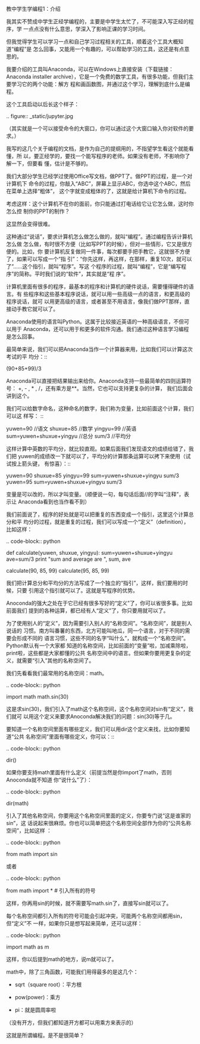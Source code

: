     
教中学生学编程1：介绍

我其实不赞成中学生正经学编程的，主要是中学生太忙了，不可能深入写正经的程序，学
一点点没有什么意思，学深入了影响正课的学习时间。

但我觉得学生可以学习一点和自己学习过程相关的工具，顺着这个工具大概知道“编程”是
怎么回事，又能用一个有趣的，可以帮助学习的工具，这还是有点意思的。

我要介绍的工具叫Anaconda，可以在Windows上直接安装（下载链接：Anaconda installer
archive），它是一个免费的数学工具，有很多功能，但我们主要学习它的两个功能：解方
程和画函数图，并通过这个学习，理解到底什么是编程。

这个工具启动以后长这个样子：

  .. figure:: _static/jupyter.jpg

（其实就是一个可以接受命令的大窗口，你可以通过这个大窗口输入你对软件的要求。）

我写的这几个关于编程的文档，是作为自己的提纲用的，不指望学生看这个就能看懂，所
以，要正经学的，要找一个能写程序的老师。如果没有老师，不影响你了解一下，但要看
懂，估计是不够的。

我们大部分学生已经学过使用Office写文档，做PPT了。做PPT的过程，是一个对计算机下
命令的过程，你敲入“ABC”，屏幕上显示ABC，你选中这个ABC，然后在菜单上选择“粗体”，
这个字就变成粗体的了，这就是给计算机下命令的过程。

考虑这样：这个计算机不在你的面前，你只能通过打电话给它让它怎么做，这时你怎么控
制你的PPT的制作？

这显然会变得很难。

这种通过“说话”，要求计算机怎么做怎么做的，就叫“编程”。通过编程告诉计算机怎么做
怎么做，有时很不方便（比如写PPT的时候），但对一些情形，它又是很方便的。比如，你
要计算机反复做同一件事，每次都要手把手教它，这就很不方便了，如果可以写成一个“指
引”：“你先这样，再这样，在那样，重复10次，就可以了”……这个指引，就叫“程序”。写这
个程序的过程，就叫“编程”，它是“编写程序”的简称。平时我们说的“软件”，其实就是“程
序”。

计算机里面有很多的程序，最基本的程序和计算机的硬件说话，需要懂得硬件的语言。有
些程序和这些基本程序说话，就可以用一些高级一点的语言，和更高级的程序说话，就可
以用更高级的语言，或者甚至不用语言，像我们做PPT那样，直接动手教它就可以了。

Anaconda使用的语言叫Python。这属于比较接近英语的一种高级语言，不但可以用于
Anaconda，还可以用于和更多的软件沟通。我们通过这种语言学习编程是怎么回事。

最简单来说，我们可以把Anaconda当作一个计算器来用，比如我们可以计算这次考试的平
均分：::

  (90+85+99)/3

Anaconda可以直接把结果输出来给你。Anaconda支持一些最简单的四则运算符号：
+, - ,  * , /，还有乘方是**。当然，它也可以支持更复杂的计算，
我们后面会讲到这个。
  
我们可以给数字命名，这种命名的数字，我们称为变量，比如前面这个计算，我们可以这
样写： ::

  yuwen=90                  //语文
  shuxue=85                 //数学
  yingyu=99                 //英语
  sum=yuwen+shuxue+yingyu   //总分
  sum/3                     //平均分

这样计算中英数的平均分，就比较直观。如果后面我们发现语文的成绩给错了，我们把
yuwen的成绩改一下就可以了，平均分的计算那条运算可以拷下来使用（试试按上箭头键，
有惊喜）：::

  yuwen=90
  shuxue=85
  yingyu=99
  sum=yuwen+shuxue+yingyu
  sum/3
  yuwen=95
  sum=yuwen+shuxue+yingyu
  sum/3

变量是可以改的，所以才叫变量。（顺便说一句，每句话后面//的字叫“注释”，表示让
Anaconda看到也当作看不到）

我们前面说了，程序的好处就是可以把重复的东西变成一个指引，这里这个计算总分和平
均分的过程，就是重复的过程，我们可以写成一个“定义”（definition），比如这样：

.. code-block:: python

  def calculate(yuwen, shuxue, yingyu):
  sum=yuwen+shuxue+yingyu
  ave=sum/3
  print "sum and average are ", sum, ave

  calculate(90, 85, 99)
  calculate(95, 85, 99)

我们把计算总分和平均分的方法写成了一个独立的“指引”，这样，我们要用的时候，只要
引用这个指引就可以了。这就是写程序的优势。
  
Anoconda的强大之处在于它已经有很多写好的“定义”了，你可以省很多事。比如前面我们
提到的各种运算，都已经有人“定义”了，你只要用就可以了。

为了使用别人的“定义”，因为需要引入别人的“名称空间”。“名称空间”，就是别人说话的
习惯。南方叫番薯的东西，北方可能叫地瓜，同一个语言，对于不同的需要会形成不同的
语言习惯，这些不同的名字“叫什么”，就构成一个“名称空间”。Python默认有一个大家都
知道的名称空间，比如前面的“变量”啦，加减乘除啦，print啦，这些都是大家都懂的公共
名称空间中的语言。但如果你要用更复杂的定义，就需要“引入”其他的名称空间了。

我们先看看我们最常用的名称空间：math。

.. code-block:: python

  import math
  math.sin(30)

这是求sin(30)，我们引入了math这个名称空间，这个名称空间对sin有“定义”，我们就可
以用这个定义来要求Anoconda解决我们的问题：sin(30)等于几。

要知道一个名称空间里面有哪些定义，我们可以用dir这个定义来找，比如你要知道“公共
名称空间”里面有哪些定义，你可以：::

.. code-block:: python

  dir()

如果你要支持math里面有什么定义（前提当然是你import了math，否则Anoconda就不知道
你“说什么”了）：

.. code-block:: python

  dir(math)

引入了其他名称空间，你要用这个名称空间里面的定义，你要专门说“这是谁家的sin”，这
话说起来很麻烦。你也可以简单把这个名称空间全部作为你的“公共名称空间”，比如这样
：

.. code-block:: python

  from math import sin

或者

.. code-block:: python

  from math import * # 引入所有的符号

这样，你再用sin的时候，就不需要写math.sin了，直接写sin就可以了。

每个名称空间都引入所有的符号可能会引起冲突，可能两个名称空间都用sin，但“定义”不
一样，如果你只是想写起来简单，还可以这样：

.. code-block:: python

  import math as m

这样，你以后提到math的地方，说m就可以了。

math中，除了三角函数，可能我们用得最多的是这几个：

* sqrt（square root）：平方根

* pow(power)：乘方

* pi：就是圆周率啦

（没有开方，但我们都知道开方都可以用乘方来表示的）

这就是所谓编程。是不是很简单？
